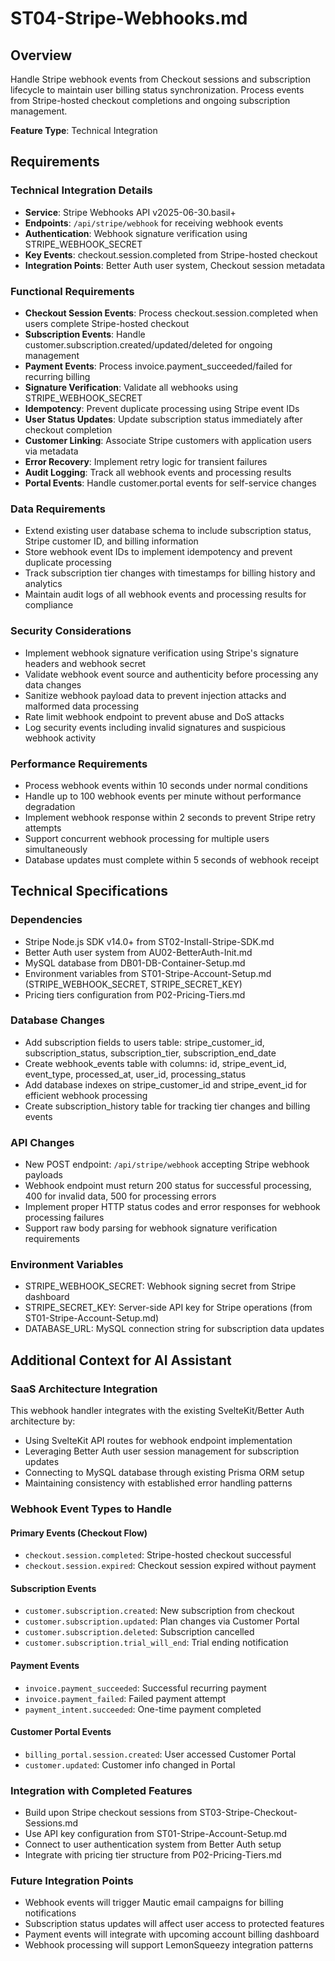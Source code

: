 # ST04-Stripe-Webhooks.md

## Overview
Handle Stripe webhook events from Checkout sessions and subscription lifecycle to maintain user billing status synchronization. Process events from Stripe-hosted checkout completions and ongoing subscription management.

**Feature Type**: Technical Integration

## Requirements

### Technical Integration Details
- **Service**: Stripe Webhooks API v2025-06-30.basil+
- **Endpoints**: `/api/stripe/webhook` for receiving webhook events
- **Authentication**: Webhook signature verification using STRIPE_WEBHOOK_SECRET
- **Key Events**: checkout.session.completed from Stripe-hosted checkout
- **Integration Points**: Better Auth user system, Checkout session metadata

### Functional Requirements
- **Checkout Session Events**: Process checkout.session.completed when users complete Stripe-hosted checkout
- **Subscription Events**: Handle customer.subscription.created/updated/deleted for ongoing management
- **Payment Events**: Process invoice.payment_succeeded/failed for recurring billing
- **Signature Verification**: Validate all webhooks using STRIPE_WEBHOOK_SECRET
- **Idempotency**: Prevent duplicate processing using Stripe event IDs
- **User Status Updates**: Update subscription status immediately after checkout completion
- **Customer Linking**: Associate Stripe customers with application users via metadata
- **Error Recovery**: Implement retry logic for transient failures
- **Audit Logging**: Track all webhook events and processing results
- **Portal Events**: Handle customer.portal events for self-service changes

### Data Requirements
- Extend existing user database schema to include subscription status, Stripe customer ID, and billing information
- Store webhook event IDs to implement idempotency and prevent duplicate processing
- Track subscription tier changes with timestamps for billing history and analytics
- Maintain audit logs of all webhook events and processing results for compliance

### Security Considerations
- Implement webhook signature verification using Stripe's signature headers and webhook secret
- Validate webhook event source and authenticity before processing any data changes
- Sanitize webhook payload data to prevent injection attacks and malformed data processing
- Rate limit webhook endpoint to prevent abuse and DoS attacks
- Log security events including invalid signatures and suspicious webhook activity

### Performance Requirements
- Process webhook events within 10 seconds under normal conditions
- Handle up to 100 webhook events per minute without performance degradation
- Implement webhook response within 2 seconds to prevent Stripe retry attempts
- Support concurrent webhook processing for multiple users simultaneously
- Database updates must complete within 5 seconds of webhook receipt

## Technical Specifications

### Dependencies
- Stripe Node.js SDK v14.0+ from ST02-Install-Stripe-SDK.md
- Better Auth user system from AU02-BetterAuth-Init.md
- MySQL database from DB01-DB-Container-Setup.md
- Environment variables from ST01-Stripe-Account-Setup.md (STRIPE_WEBHOOK_SECRET, STRIPE_SECRET_KEY)
- Pricing tiers configuration from P02-Pricing-Tiers.md

### Database Changes
- Add subscription fields to users table: stripe_customer_id, subscription_status, subscription_tier, subscription_end_date
- Create webhook_events table with columns: id, stripe_event_id, event_type, processed_at, user_id, processing_status
- Add database indexes on stripe_customer_id and stripe_event_id for efficient webhook processing
- Create subscription_history table for tracking tier changes and billing events

### API Changes
- New POST endpoint: `/api/stripe/webhook` accepting Stripe webhook payloads
- Webhook endpoint must return 200 status for successful processing, 400 for invalid data, 500 for processing errors
- Implement proper HTTP status codes and error responses for webhook processing failures
- Support raw body parsing for webhook signature verification requirements

### Environment Variables
- STRIPE_WEBHOOK_SECRET: Webhook signing secret from Stripe dashboard
- STRIPE_SECRET_KEY: Server-side API key for Stripe operations (from ST01-Stripe-Account-Setup.md)
- DATABASE_URL: MySQL connection string for subscription data updates

## Additional Context for AI Assistant

### SaaS Architecture Integration
This webhook handler integrates with the existing SvelteKit/Better Auth architecture by:
- Using SvelteKit API routes for webhook endpoint implementation
- Leveraging Better Auth user session management for subscription updates
- Connecting to MySQL database through existing Prisma ORM setup
- Maintaining consistency with established error handling patterns

### Webhook Event Types to Handle

#### Primary Events (Checkout Flow)
- `checkout.session.completed`: Stripe-hosted checkout successful
- `checkout.session.expired`: Checkout session expired without payment

#### Subscription Events
- `customer.subscription.created`: New subscription from checkout
- `customer.subscription.updated`: Plan changes via Customer Portal
- `customer.subscription.deleted`: Subscription cancelled
- `customer.subscription.trial_will_end`: Trial ending notification

#### Payment Events
- `invoice.payment_succeeded`: Successful recurring payment
- `invoice.payment_failed`: Failed payment attempt
- `payment_intent.succeeded`: One-time payment completed

#### Customer Portal Events
- `billing_portal.session.created`: User accessed Customer Portal
- `customer.updated`: Customer info changed in Portal

### Integration with Completed Features
- Build upon Stripe checkout sessions from ST03-Stripe-Checkout-Sessions.md
- Use API key configuration from ST01-Stripe-Account-Setup.md
- Connect to user authentication system from Better Auth setup
- Integrate with pricing tier structure from P02-Pricing-Tiers.md

### Future Integration Points
- Webhook events will trigger Mautic email campaigns for billing notifications
- Subscription status updates will affect user access to protected features
- Payment events will integrate with upcoming account billing dashboard
- Webhook processing will support LemonSqueezy integration patterns